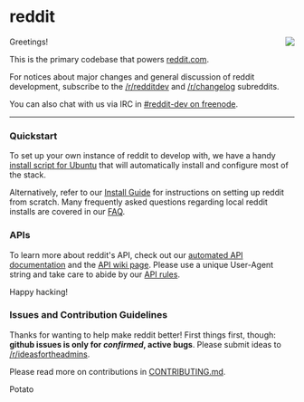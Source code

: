 # reddit

<img src="https://secure.gravatar.com/avatar/c638493729c2f009988c9e5bd9b5e116?s=200" align="right">

Greetings!

This is the primary codebase that powers [reddit.com](http://www.reddit.com).

For notices about major changes and general discussion of reddit development, subscribe to the [/r/redditdev](http://www.reddit.com/r/redditdev) and [/r/changelog](http://www.reddit.com/r/changelog) subreddits. 

You can also chat with us via IRC in [#reddit-dev on freenode](http://webchat.freenode.net/?channels=reddit-dev).

---

### Quickstart

To set up your own instance of reddit to develop with, we have a handy [install script for Ubuntu](https://github.com/reddit/reddit/wiki/reddit-install-script-for-Ubuntu) that will automatically install and configure most of the stack.

Alternatively, refer to our [Install Guide](https://github.com/reddit/reddit/wiki/Install-guide) for instructions on setting up reddit from scratch. Many frequently asked questions regarding local reddit installs are covered in our [FAQ](https://github.com/reddit/reddit/wiki/FAQ).

### APIs

To learn more about reddit's API, check out our [automated API documentation](http://www.reddit.com/dev/api) and the [API wiki page](https://github.com/reddit/reddit/wiki/API). Please use a unique User-Agent string and take care to abide by our [API rules](https://github.com/reddit/reddit/wiki/API#wiki-rules).

Happy hacking!

### Issues and Contribution Guidelines

Thanks for wanting to help make reddit better! First things first, though: **github issues is only for _confirmed_, active bugs**. Please submit ideas to [/r/ideasfortheadmins](https://www.reddit.com/r/ideasfortheadmins/).

Please read more on contributions in [CONTRIBUTING.md](CONTRIBUTING.md).



Potato

